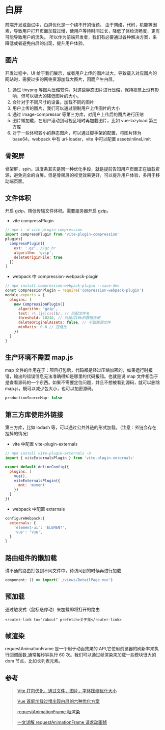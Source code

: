 # 白屏

前端开发或面试中，白屏优化是一个绕不开的话题。
由于网络，代码，机能等因素，导致用户打开页面加载过慢，使用户等待时间过长，降低了体检流畅度，更有可能导致用户的流失。
所以作为前端开发者，我们有必要通过各种解决方案，来降低或者避免白屏的出现，提升用户体验。

## 图片

开发过程中，UI 给于我们展示，或者用户上传的图片过大，导致载入对应图片的网站时，需要过多的网络资源加载大图片，因而产生白屏。

1. 通过 tinypng 等图片压缩软件，对这些静态图片进行压缩，保持视觉上没有影响，但可以极大的降低图片的大小。
2. 会针对于不同尺寸的设备，加载不同的图片
3. 用户上传的图片，我们可以通过限制用户上传图片的大小
4. 通过 image-compressor 等第三方库，对用户上传后的图片进行压缩
5. 图片懒加载，在用户滚动到可视区域时再加载图片，比如 vue-lazyload 第三方库
6. 对于一些体积较小的静态图片，可以通过脚手架的配置，将图片转为 base64。webpack 中有 url-loader，vite 中可以配置 assetsInlineLimit

## 骨架屏

骨架屏，spin，进度条其实是同一种优化手段，就是提前告知用户页面正在加载资源，避免完全的白屏。但是骨架屏的视觉效果更好，可以提升用户体验，多用于移动端页面。

## 文件体积

开启 gzip，降低传输文件体积。需要服务器开启 gzip。

- vite compressPlugin

```js
// npm i -d vite-plugin-compression
import compressPlugin from 'vite-plugin-compression'
plugins[
  compressPlugin({
    ext: '.gz', //gz br
    algorithm: 'gzip',
    deleteOriginFile: true
  })
]
```

- webpack 中 compression-webpack-plugin

```js
// npm install compression-webpack-plugin --save-dev
const CompressionPlugin = require('compression-webpack-plugin')
module.exports = {
  plugins: [
    new CompressionPlugin({
      algorithm: 'gzip',
      test: /\.(js|css)$/, // 匹配文件名
      threshold: 10240, // 对超过10k的数据压缩
      deleteOriginalAssets: false, // 不删除源文件
      minRatio: 0.8 // 压缩比
    })
  ]
}
```

## 生产环境不需要 map.js

map 文件的作用在于：项目打包后，代码都是经过压缩加密的，如果运行时报错，输出的错误信息无法准确得知是哪里的代码报错。也就是说 map 文件相当于是查看源码的一个东西。如果不需要定位问题，并且不想被看到源码，就可以删除 map.js，既可以减少包大小，也可以加密源码。

```js
productionSourceMap: false
```

## 第三方库使用外链接

第三方库，比如 lodash 等，可以通过公共外链的形式加载。（注意：外链会存在挂掉的情况）

- vite 中配置 vite-plugin-externals

```js
// npm install vite-plugin-externals -D
import { viteExternalsPlugin } from 'vite-plugin-externals'

export default defineConfig({
  plugins: [
    vue(),
    viteExternalsPlugin({
      mnt: 'moment'
    })
  ]
})
```

- webpack 中配置 externals

```js
configureWebpack:{
  externals: {
    'element-ui': 'ELEMENT',
    'vue': 'Vue',
  }
}
```

## 路由组件的懒加载

讲不通的路由打包到不同文件中，待访问到的时候再进行加载

```js
component: () => import('./views/DetailPage.vue')
```

## 预加载

通过触发式（鼠标悬停动）来加载即将打开的路由

```vue
<router-link to="/about" prefetch>关于我</router-link>
```

## 帧渲染

requestAnimationFrame 是一个用于动画效果的 API,它使用浏览器的刷新率来执行回调函数,通常每秒钟执行 60 次。我们可以通过帧渲染来加载一些模块很大的 dom 节点，比如长列表元素。

## 参考

> [Vite 打包优化，通过文件，图片，字体压缩优化大小](https://www.6hu.cc/archives/234917.html)
>
> [Vue 首屏加载过慢出现白屏的六种优化方案](https://blog.csdn.net/weixin_44786530/article/details/126936033)
>
> [requestAnimationFrame 帧渲染](https://blog.csdn.net/weixin_42981560/article/details/134725320)
>
> [一文详解 requestAnimationFrame 请求动画帧](https://www.jb51.net/javascript/3071211hv.htm)
